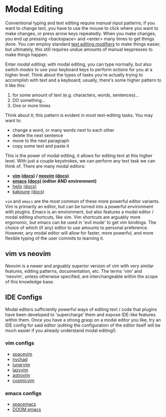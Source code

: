 # Modal Editing

Conventional typing and text editing require *manual input* patterns; if you want to change text, you have to use the mouse to click where you want to make changes, or press arrow keys repeatedly. When you make changes, you end up pressing \<backspace\> and \<enter\> many times to get things done. You *can* employ standard [text editing modifiers]() to make things easier, but ultimately, this still requires undue amounts of manual keypresses to make things happen.

Enter *modal editing*; with modal editing, you can type normally, but also switch *modes* to use your keyboard keys to perform *actions* for you at a higher level. Think about the types of tasks you're actually trying to accomplish with text and a keyboard; usually, there's some higher pattern to it like this:

1. for some amount of text (e.g. characters, words, sentences)...
2. DO something...
3. One or more times

Think about it; this pattern is evident in most text-editing tasks. You may want to:

- change a word, or many words next to each other
- delete the next sentence
- move to the next paragraph
- copy some text and paste it

This is the power of modal editing, it allows for editing text at this higher level. With just a couple keystrokes, we can perform any text task we can think of. There are many modal editors:

- **[vim](../pages/vim.md) [(docs)](https://vimhelp.org/) / [neovim](../pages/neovim.md) [(docs)](https://neovim.io/doc/user/)**
- **[emacs](../pages/emacs.md) [(docs)](https://www.gnu.org/software/emacs/manual/html_node/emacs/index.html) (editor AND environment)**
- [helix](../pages/helix.md) [(docs)](https://docs.helix-editor.com/)
- [kakoune](../pages/kakaoune.md) [(docs)](https://github.com/mawww/kakoune#basic-interaction)

`vim` and `emacs` are the most common of these more powerful editor variants. Vim is primarily an editor, but can be turned into a powerful environment with plugins. Emacs is an environment, but also features a modal editor / modal editing shortcuts, like vim. Vim shortcuts are arguably more ergonomic, but emacs can be used in 'evil mode' to get vim bindings. The choice of which (if any) editor to use amounts to personal preference. However, any modal editor will allow for faster, more powerful, and more flexible typing of the user commits to learning it.

## vim vs neovim

*Neovim* is a newer and arguably superior version of vim with very similar features, editing patterns, documentation, etc. The terms 'vim' and 'neovim', unless otherwise specified, are interchangeable within the scope of this knowledge base.

## IDE Configs

Modal editors sufficiently powerful ways of editing text / code that plugins have been developed to 'supercharge' them and expose IDE-like features within them. Once you have a strong grasp on a modal editor you like, try an IDE config for said editor (*editing* the configuration of the editor itself will be much easier if you already understand modal editing!).

### vim configs

- [spacevim](https://spacevim.org/)
- [nvchad](https://nvchad.com/)
- [lunarvim](https://www.lunarvim.org/)
- [lazyvim](https://www.lazyvim.org/)
- [astrovim](https://astronvim.com/)
- [cosmicvim](https://cosmicnvim.vercel.app/)


### emacs configs

- [spacemacs](https://www.spacemacs.org/)
- [DOOM emacs](https://github.com/doomemacs/doomemacs#introduction)
